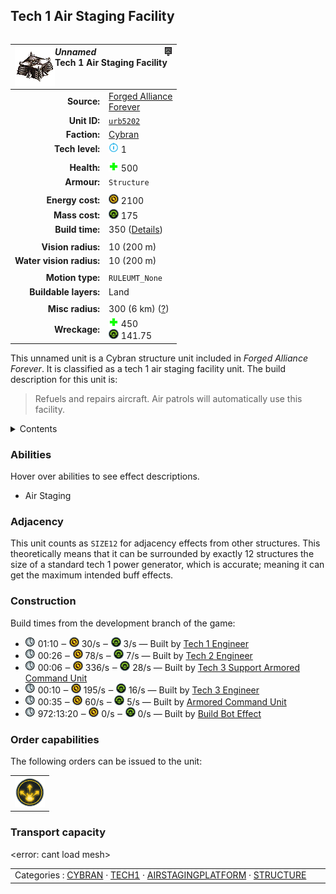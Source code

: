 Tech 1 Air Staging Facility
----
<table align="right">
    <thead>
        <tr>
            <th align="left" colspan="2">
                <img align="left" src="icons/units/URB5202_icon.png" title="The unit icon" /><img align="right" src="icons/strategicicons/icon_structure1_air_rest.png" title="icon_structure1_air" /><i>Unnamed</i><br />Tech 1 Air Staging Facility
            </th>
        </tr>
    </thead>
    <tbody>
        <tr>
            <td align="right"><strong>Source:</strong></td>
            <td><a href="Forged Alliance Forever">Forged Alliance<br />Forever</a></td>
        </tr>
        <tr>
            <td align="right"><strong>Unit ID:</strong></td>
            <td><a href="https://github.com/FAForever/fa/D:/faf-development/fa/units/URB5202/URB5202_unit.bp"><code>urb5202</code></a></td>
        </tr>
        <tr>
            <td align="right"><strong>Faction:</strong></td>
            <td><a href="categories.CYBRAN">Cybran</a></td>
        </tr>
        <tr>
            <td align="right"><strong>Tech level:</strong></td>
            <td><img src="icons/T1.png" title="Tech 1" /> 1</td>
        </tr>
        <tr><td align="center" colspan="2"></td></tr>
        <tr>
            <td align="right"><strong>Health:</strong></td>
            <td><img src="icons/health.png" title="Health" /> 500</td>
        </tr>
        <tr>
            <td align="right"><strong>Armour:</strong></td>
            <td><code>Structure</code></td>
        </tr>
        <tr><td align="center" colspan="2"></td></tr>
        <tr>
            <td align="right"><strong>Energy cost:</strong></td>
            <td><img src="icons/energy.png" title="Energy" /> 2100</td>
        </tr>
        <tr>
            <td align="right"><strong>Mass cost:</strong></td>
            <td><img src="icons/mass.png" title="Mass" /> 175</td>
        </tr>
        <tr>
            <td align="right"><strong>Build time:</strong></td>
            <td>350 (<a href="#construction">Details</a>)</td>
        </tr>
        <tr><td align="center" colspan="2"></td></tr>
        <tr>
            <td align="right"><strong>Vision radius:</strong></td>
            <td> <span title="0.20 km, 0.12 mi">10 (200 m)</span></td>
        </tr>
        <tr>
            <td align="right"><strong>Water vision radius:</strong></td>
            <td> <span title="0.20 km, 0.12 mi">10 (200 m)</span></td>
        </tr>
        <tr><td align="center" colspan="2"></td></tr>
        <tr>
            <td align="right"><strong>Motion type:</strong></td>
            <td><code>RULEUMT_None</code></td>
        </tr>
        <tr>
            <td align="right"><strong>Buildable layers:</strong></td>
            <td>Land</td>
        </tr>
        <tr><td align="center" colspan="2"></td></tr>
        <tr>
            <td align="right"><strong>Misc radius:</strong></td>
            <td> <span title="6000 m, 3.73 mi">300 (6 km)</span> <span title="Defined by the air staging radius value. Often used to indicate things without a dedicated range ring.">(<u>?</u>)</span></td>
        </tr>
        <tr>
            <td align="right"><strong>Wreckage:</strong></td>
            <td><img src="icons/health.png" title="Health" /> 450<br /><img src="icons/mass.png" title="Mass" /> 141.75</td>
        </tr>
    </tbody>
</table>

This unnamed unit is a Cybran structure unit included in *Forged Alliance Forever*.
It is classified as a tech 1 air staging facility unit.
The build description for this unit is:

<blockquote>Refuels and repairs aircraft. Air patrols will automatically use this facility.</blockquote>

<details>
<summary>Contents</summary>

1. – <a href="#abilities">Abilities</a>
2. – <a href="#adjacency">Adjacency</a>
3. – <a href="#construction">Construction</a>
4. – <a href="#order-capabilities">Order capabilities</a>
5. – <a href="#transport-capacity">Transport capacity</a>
</details>

### Abilities
Hover over abilities to see effect descriptions.

* <span title="Aircraft can land on it for refuel and/or repair">Air Staging</span>

### Adjacency
This unit counts as `SIZE12` for adjacency effects from other structures. This theoretically means that it can be surrounded by exactly 12 structures the size of a standard tech 1 power generator, which is accurate; meaning it can get the maximum intended buff effects. 

### Construction
Build times from the development branch of the game:
* <img src="icons/time.png" title="Time" /> 01:10 ‒ <img src="icons/energy.png" title="Energy" /> 30/s ‒ <img src="icons/mass.png" title="Mass" /> 3/s — Built by <a href="URL0105">Tech 1 Engineer</a>
* <img src="icons/time.png" title="Time" /> 00:26 ‒ <img src="icons/energy.png" title="Energy" /> 78/s ‒ <img src="icons/mass.png" title="Mass" /> 7/s — Built by <a href="URL0208">Tech 2 Engineer</a>
* <img src="icons/time.png" title="Time" /> 00:06 ‒ <img src="icons/energy.png" title="Energy" /> 336/s ‒ <img src="icons/mass.png" title="Mass" /> 28/s — Built by <a href="URL0301">Tech 3 Support Armored Command Unit</a>
* <img src="icons/time.png" title="Time" /> 00:10 ‒ <img src="icons/energy.png" title="Energy" /> 195/s ‒ <img src="icons/mass.png" title="Mass" /> 16/s — Built by <a href="URL0309">Tech 3 Engineer</a>
* <img src="icons/time.png" title="Time" /> 00:35 ‒ <img src="icons/energy.png" title="Energy" /> 60/s ‒ <img src="icons/mass.png" title="Mass" /> 5/s — Built by <a href="URL0001">Armored Command Unit</a>
* <img src="icons/time.png" title="Time" /> 972:13:20 ‒ <img src="icons/energy.png" title="Energy" /> 0/s ‒ <img src="icons/mass.png" title="Mass" /> 0/s — Built by <a href="URA0001">Build Bot Effect</a>

### Order capabilities
The following orders can be issued to the unit:
<table>
<td><img float="left" src="icons/orders/deploy.png" title="Deploy" /></td>
</table>

### Transport capacity
<error: cant load mesh>

<table align="center">
<td width="1215px">Categories : 
<a href="categories.CYBRAN">CYBRAN</a> · 
<a href="_categories.TECH1">TECH1</a> · 
<a href="_categories.AIRSTAGINGPLATFORM">AIRSTAGINGPLATFORM</a> · 
<a href="_categories.STRUCTURE">STRUCTURE</a></td>
</table>
